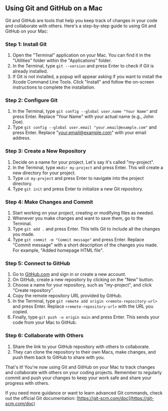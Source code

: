 ## Using Git and GitHub on a Mac

Git and GitHub are tools that help you keep track of changes in your code and collaborate with others. Here's a step-by-step guide to using Git and GitHub on your Mac:

### Step 1: Install Git

1. Open the "Terminal" application on your Mac. You can find it in the "Utilities" folder within the "Applications" folder.
2. In the Terminal, type `git --version` and press Enter to check if Git is already installed.
3. If Git is not installed, a popup will appear asking if you want to install the Xcode Command Line Tools. Click "Install" and follow the on-screen instructions to complete the installation.

### Step 2: Configure Git

1. In the Terminal, type `git config --global user.name "Your Name"` and press Enter. Replace "Your Name" with your actual name (e.g., John Doe).
2. Type `git config --global user.email "your.email@example.com"` and press Enter. Replace "your.email@example.com" with your email address.

### Step 3: Create a New Repository

1. Decide on a name for your project. Let's say it's called "my-project".
2. In the Terminal, type `mkdir my-project` and press Enter. This will create a new directory for your project.
3. Type `cd my-project` and press Enter to navigate into the project directory.
4. Type `git init` and press Enter to initialize a new Git repository.

### Step 4: Make Changes and Commit

1. Start working on your project, creating or modifying files as needed.
2. Whenever you make changes and want to save them, go to the Terminal.
3. Type `git add .` and press Enter. This tells Git to include all the changes you made.
4. Type `git commit -m "Commit message"` and press Enter. Replace "Commit message" with a short description of the changes you made. For example, "Added homepage HTML file".

### Step 5: Connect to GitHub

1. Go to [GitHub.com](https://github.com) and sign in or create a new account.
2. On GitHub, create a new repository by clicking on the "New" button.
3. Choose a name for your repository, such as "my-project", and click "Create repository".
4. Copy the remote repository URL provided by GitHub.
5. In the Terminal, type `git remote add origin <remote-repository-url>` and press Enter. Replace `<remote-repository-url>` with the URL you copied.
6. Finally, type `git push -u origin main` and press Enter. This sends your code from your Mac to GitHub.

### Step 6: Collaborate with Others

1. Share the link to your GitHub repository with others to collaborate.
2. They can clone the repository to their own Macs, make changes, and push them back to GitHub to share with you.

That's it! You're now using Git and GitHub on your Mac to track changes and collaborate with others on your coding projects. Remember to regularly commit and push your changes to keep your work safe and share your progress with others.

If you need more guidance or want to learn advanced Git commands, check out the official Git documentation: [https://git-scm.com/doc](https://git-scm.com/doc)
```
